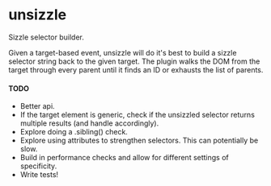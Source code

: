 unsizzle
========

Sizzle selector builder.

Given a target-based event, unsizzle will do it's best to build a sizzle selector string back to the given target. The plugin walks the DOM from the target through every parent until it finds an ID or exhausts the list of parents.

#### TODO

- Better api.
- If the target element is generic, check if the unsizzled selector returns multiple results (and handle accordingly).
- Explore doing a .sibling() check.
- Explore using attributes to strengthen selectors. This can potentially be slow.
- Build in performance checks and allow for different settings of specificity.
- Write tests!
